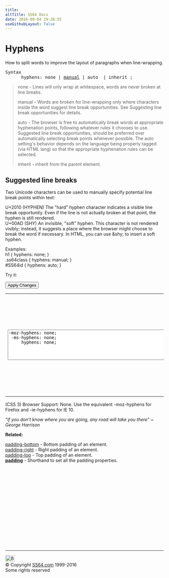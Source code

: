 ```yaml
---
title:
altTitle: SS64 Docs
date: 2016-09-04 19:26:55
useGithubLayout: false
---
```

<!-- #BeginLibraryItem "/Library/head_css.lbi" --><!-- #EndLibraryItem --><h1>Hyphens</h1>
<p>How to split words to improve the layout of paragraphs when line-wrapping.</p>
<pre>Syntax
      hyphens: none | <u>manual</u> | auto  | inherit ;</pre>
<blockquote>
<p> <span class="code">none</span> -  Lines will only wrap at whitespace, words are never broken at line breaks.</p>
<p><span class="code">manual</span> - Words are broken for line-wrapping only where characters inside the word suggest line break opportunities. See Suggesting line break opportunities for details. </p>
<p><span class="code">auto</span> - The browser is free to automatically break words at appropriate hyphenation points, following whatever rules it chooses to use. Suggested line break opportunities, should be preferred over automatically selecting break points whenever possible. The auto setting's behavior depends on the language being properly tagged (via HTML lang) so that the appropriate hyphenation rules can be selected.</p>
<p><span class="code">inherit</span> - inherit from the parent element.</p>
</blockquote>
<h2>Suggested line breaks</h2>
<p>Two Unicode characters can be used to manually specify potential line break points within text: </p>
<p><span class="code">U+2010 (HYPHEN)</span> The "hard" hyphen character indicates a visible line break opportunity. Even if the line is not actually broken at that point, the hyphen is still rendered. <br>
<span class="code"> U+00AD (SHY)     </span>An invisible, "soft" hyphen. This character is not rendered visibly; instead, it suggests a place where the browser might choose to break the word if necessary. In HTML, you can use <span class="code">&amp;shy; </span>to insert a soft hyphen. </p>
<p>Examples:<br>
  <span class="code">h1 { hyphens: none;  }<br>
    .ss64class { hyphens: manual; }</span><br>
    <span class="code">#SS64id { hyphens: auto;  }</span>    <br>
</p>
<p>Try it:</p><input type="button" onclick="ApplyStyle()" value="Apply Changes">
<table>
  <tbody><tr>
    <td><textarea name="tryit" id="trycode" cols="60" rows="6" onfocus="this.style.background='#fff';" onblur="this.style.background='#eee';" tabindex="1">-moz-hyphens: none;
 -ms-hyphens: none;
     hyphens: none;
</textarea></td>
    <td><div id="tryresult">These­words­are­broken­up­with­soft­hyphens­(in­HTML­&amp;shy;)­their­appearance­will­change­according­to­the­CSS­setting­and­the­width­of­the­browser­window.</div></td>
  </tr>
</tbody></table>
<p>(CSS 3) Browser Support:  None. Use the equivalent <span class="code">-moz-hyphens</span> for Firefox and <span class="code">-ie-hyphens</span> for IE 10.</p>
<p class="quote"><i>“if you don’t know where you are going, any road will take you there” ~   George Harrison</i></p><p><b>Related:</b></p>
<p><a href="padding-bottom.html">padding-bottom</a> - Bottom padding of an element. <br>
<a href="padding-right.html">padding-right</a> - Right padding of an element.<br>
<a href="padding-top.html">padding-top</a> - Top padding of an element.<br>
<b><a href="padding.html">padding</a></b> - Shorthand to set all the padding properties.</p><!-- #BeginLibraryItem "/Library/foot_css.lbi" --><p>
<!-- CSS -->
<ins class="adsbygoogle" style="display:inline-block;width:300px;height:250px" data-ad-client="ca-pub-6140977852749469" data-ad-slot="2739097502"></ins>
<script>
(adsbygoogle = window.adsbygoogle || []).push({});
</script></p>
<hr>
<div id="bl" class="footer"><a href="hyphens.html#"><img src="../images/top.png" width="30" height="22" alt="Back to the Top"></a></div>
<div id="br" class="footer, tagline">© Copyright <a href="../index.html">SS64.com</a> 1999-2016<br>
Some rights reserved</div><!-- #EndLibraryItem -->

